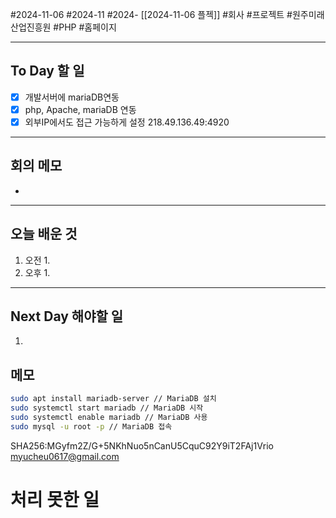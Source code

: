 #2024-11-06 #2024-11 #2024- [[2024-11-06 플젝]]
#회사 #프로젝트 #원주미래산업진흥원 #PHP #홈페이지

---
## To Day 할 일
- [x] 개발서버에 mariaDB연동
- [x] php, Apache, mariaDB 연동
- [x] 외부IP에서도 접근 가능하게 설정 218.49.136.49:4920
---
## 회의 메모
- 
---
## 오늘 배운 것
1. 오전
    1. 
2. 오후
    1. 
---
## Next Day 해야할 일
1. 


## 메모
```bash
sudo apt install mariadb-server // MariaDB 설치
sudo systemctl start mariadb // MariaDB 시작
sudo systemctl enable mariadb // MariaDB 사용
sudo mysql -u root -p // MariaDB 접속

```

SHA256:MGyfm2Z/G+5NKhNuo5nCanU5CquC92Y9iT2FAj1Vrio myucheu0617@gmail.com
# 처리 못한 일